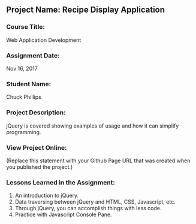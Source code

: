 ## Project Name:  Recipe Display Application

### Course Title:
Web Application Development

### Assignment Date:  
Nov 16, 2017    

### Student Name:  
Chuck Phillips

### Project Description:
jQuery is covered showing examples of usage and how it can simplify programming. 

### View Project Online:
(Replace this statement with your Github Page URL that was created when you 
 published the project.)

### Lessons Learned in the Assignment:
1. An introduction to jQuery.
2. Data traversing between jQuery and HTML, CSS, Javascript, etc. 
3. Through jQuery, you can accomplish things with less code.
4. Practice with Javascript Console Pane.

